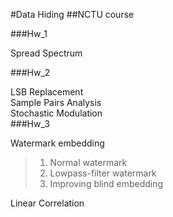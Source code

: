 #Data Hiding 
##NCTU course

###Hw_1 

Spread Spectrum

###Hw_2

LSB Replacement  
Sample Pairs Analysis  
Stochastic Modulation  
###Hw_3

Watermark embedding
>  1. Normal watermark
>  2. Lowpass-filter watermark
>  3. Improving blind embedding

Linear Correlation 
